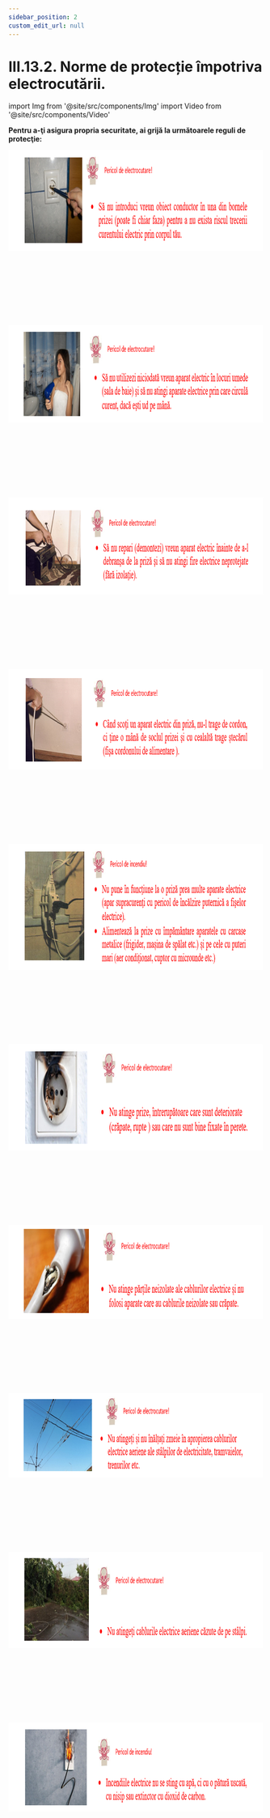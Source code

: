 ```yaml
---
sidebar_position: 2
custom_edit_url: null
---
```


# III.13.2. Norme de protecție împotriva electrocutării.




import Img from '@site/src/components/Img'
import Video from '@site/src/components/Video'




<div class="alert alert--danger" role="alert">

**Pentru a-ţi asigura propria securitate, ai grijă la următoarele reguli de protecţie:** 



<Img className="img-responsive4" src="fizica/clasa10/capitolul3/III-13-2-norme-de-protectie-impotriva-electrocutarii-poza1-nu-introduce-obiecte-conductoare-in-bornele-prizei.png" width="1000" height="199" lazy={false} />


<br></br>
<br></br>


<br></br>



<Img className="img-responsive4" src="fizica/clasa10/capitolul3/III-13-2-norme-de-protectie-impotriva-electrocutarii-poza2-nu-utiliza-aparate-electrice-in-baie.png" width="1000" height="193" lazy={false} />


<br></br>
<br></br>


<br></br>



<Img className="img-responsive4" src="fizica/clasa10/capitolul3/III-13-2-norme-de-protectie-impotriva-electrocutarii-poza3-nu-repara-aparate-electrice-inainte-de-debransarea-de-la-priza.png" width="1000" height="193" lazy={false} />


<br></br>
<br></br>


<br></br>



<Img className="img-responsive4" src="fizica/clasa10/capitolul3/III-13-2-norme-de-protectie-impotriva-electrocutarii-poza4-cand-scoti-un-aparat-din-priza-nu-trage-de-cordon.png" width="1000" height="199" lazy={false} />


<br></br>
<br></br>


<br></br>



<Img className="img-responsive4" src="fizica/clasa10/capitolul3/III-13-2-norme-de-protectie-impotriva-electrocutarii-poza5-nu-pune-in-functiune-la-o-singura-priza-prea-multe-aparate.png" width="1000" height="249" />


<br></br>
<br></br>


<br></br>



<Img className="img-responsive4" src="fizica/clasa10/capitolul3/III-13-2-norme-de-protectie-impotriva-electrocutarii-poza6-nu-atinge-prize-sau-intrerupatoare-deteriorate.png" width="1000" height="210" />


<br></br>
<br></br>


<br></br>



<Img className="img-responsive4" src="fizica/clasa10/capitolul3/III-13-2-norme-de-protectie-impotriva-electrocutarii-poza7-nu-atinge-partile-neizolate-ale-cablurilor-electrice.png" width="1000" height="186" />


<br></br>
<br></br>


<br></br>


<Img className="img-responsive4" src="fizica/clasa10/capitolul3/III-13-2-norme-de-protectie-impotriva-electrocutarii-poza8-nu-inalta-zmeie-in-apropierea-cablurilor-electrice.png" width="1000" height="167" />


<br></br>
<br></br>


<br></br>


<Img className="img-responsive4" src="fizica/clasa10/capitolul3/III-13-2-norme-de-protectie-impotriva-electrocutarii-poza9-nu-atinge-cablurile-electrice-aeriene-cazute-de-pe-stalpi.png" width="1000" height="190" />


<br></br>
<br></br>


<br></br>


<Img className="img-responsive4" src="fizica/clasa10/capitolul3/III-13-2-norme-de-protectie-impotriva-electrocutarii-poza10-nu-stinge-incendiile-electrice-cu-apa-ci-doar-cu-nisip-sau-cu-o-patura-uscata.png" width="1000" height="176" />








</div>





